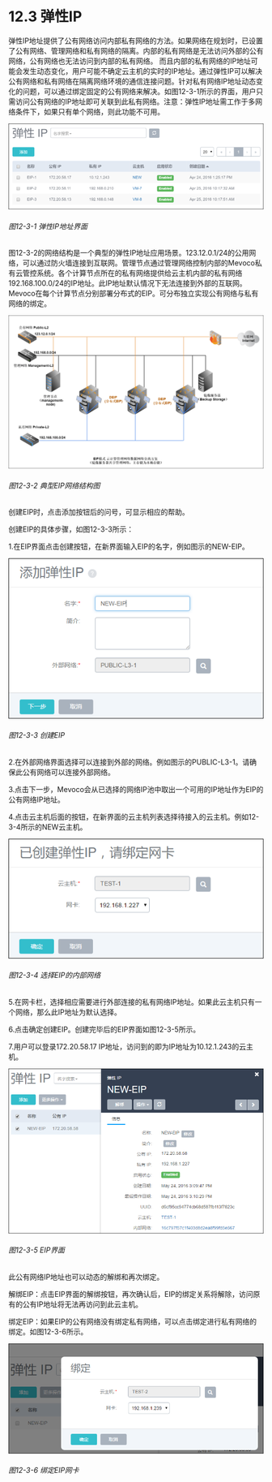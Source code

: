 # 12.3 弹性IP

弹性IP地址提供了公有网络访问内部私有网络的方法。如果网络在规划时，已设置了公有网络、管理网络和私有网络的隔离。内部的私有网络是无法访问外部的公有网络，公有网络也无法访问到内部的私有网络。 而且内部的私有网络的IP地址可能会发生动态变化，用户可能不确定云主机的实时的IP地址。通过弹性IP可以解决公有网络和私有网络在隔离网络环境的通信连接问题。针对私有网络IP地址动态变化的问题，可以通过绑定固定的公有网络来解决。如图12-3-1所示的界面，用户只需访问公有网络的IP地址即可关联到此私有网络。注意：弹性IP地址需工作于多网络条件下，如果只有单个网络，则此功能不可用。

![png](../images/12-3-1.png "图12-3-1  弹性IP地址界面")
###### 图12-3-1  弹性IP地址界面

图12-3-2的网络结构是一个典型的弹性IP地址应用场景。123.12.0.1/24的公用网络，可以通过防火墙连接到互联网。管理节点通过管理网络控制内部的Mevoco私有云管控系统。各个计算节点所在的私有网络提供给云主机内部的私有网络192.168.100.0/24的IP地址。此IP地址默认情况下无法连接到外部的互联网。Mevoco在每个计算节点分别部署分布式的EIP。可分布独立实现公有网络与私有网络的绑定。

![png](../images/12-3-2.png "图12-3-2  典型EIP网络结构图")
###### 图12-3-2  典型EIP网络结构图

创建EIP时，点击添加按钮后的问号，可显示相应的帮助。

创建EIP的具体步骤，如图12-3-3所示：

1.在EIP界面点击创建按钮，在新界面输入EIP的名字，例如图示的NEW-EIP。

![png](../images/12-3-3.png "图12-3-3  创建EIP")
###### 图12-3-3  创建EIP

2.在外部网络界面选择可以连接到外部的网络。例如图示的PUBLIC-L3-1。请确保此公有网络可以连接外部网络。

3.点击下一步，Mevoco会从已选择的网络IP池中取出一个可用的IP地址作为EIP的公有网络IP地址。

4.点击云主机后面的按钮，在新界面的云主机列表选择待接入的云主机。例如12-3-4所示的NEW云主机。

![png](../images/12-3-4.png "图12-3-4 选择EIP的内部网络")
###### 图12-3-4 选择EIP的内部网络

5.在网卡栏，选择相应需要进行外部连接的私有网络IP地址。如果此云主机只有一个网络，那么此IP地址为默认选择。

6.点击确定创建EIP。创建完毕后的EIP界面如图12-3-5所示。

7.用户可以登录172.20.58.17 IP地址，访问到的即为IP地址为10.12.1.243的云主机。

![png](../images/12-3-5.png "图12-3-5 EIP界面")
###### 图12-3-5 EIP界面

此公有网络IP地址也可以动态的解绑和再次绑定。

解绑EIP：点击EIP界面的解绑按钮，再次确认后，EIP的绑定关系将解除，访问原有的公有IP地址将无法再访问到此云主机。

绑定EIP：如果EIP的公有网络没有绑定私有网络，可以点击绑定进行私有网络的绑定。如图12-3-6所示。

![png](../images/12-3-6.png "图12-3-6 绑定EIP网卡")
###### 图12-3-6 绑定EIP网卡

